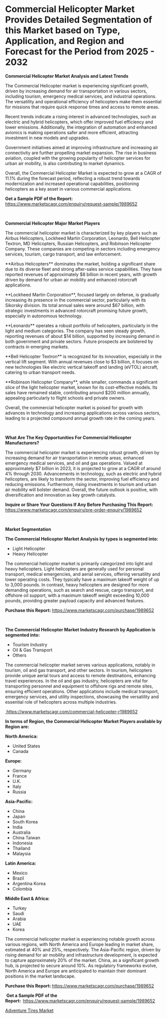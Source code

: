<p><h1>Commercial Helicopter Market Provides Detailed Segmentation of this Market based on Type, Application, and Region and Forecast for the Period from 2025 - 2032</h1></p><p><strong>Commercial Helicopter Market Analysis and Latest Trends</strong></p>
<p><p>The Commercial Helicopter market is experiencing significant growth, driven by increasing demand for air transportation in various sectors, including tourism, emergency medical services, and industrial operations. The versatility and operational efficiency of helicopters make them essential for missions that require quick response times and access to remote areas. </p><p>Recent trends indicate a rising interest in advanced technologies, such as electric and hybrid helicopters, which offer improved fuel efficiency and lower emissions. Additionally, the integration of automation and enhanced avionics is making operations safer and more efficient, attracting investment in new models and upgrades. </p><p>Government initiatives aimed at improving infrastructure and increasing air connectivity are further propelling market expansion. The rise in business aviation, coupled with the growing popularity of helicopter services for urban air mobility, is also contributing to market dynamics. </p><p>Overall, the Commercial Helicopter Market is expected to grow at a CAGR of 11.1% during the forecast period, reflecting a robust trend towards modernization and increased operational capabilities, positioning helicopters as a key asset in various commercial applications.</p></p>
<p><strong>Get a Sample PDF of the Report:&nbsp;</strong> <a href="https://www.marketscagr.com/enquiry/request-sample/1989652?utm_campaign=3552&utm_medium=2&utm_source=Github&utm_content=ia&utm_term=30032025&utm_id=commercial-helicopter">https://www.marketscagr.com/enquiry/request-sample/1989652</a></p>
<p>&nbsp;</p>
<p><strong>Commercial Helicopter Major Market Players</strong></p>
<p><p>The commercial helicopter market is characterized by key players such as Airbus Helicopters, Lockheed Martin Corporation, Leonardo, Bell Helicopter Textron, MD Helicopters, Russian Helicopters, and Robinson Helicopter Company. These companies are competing in sectors including emergency services, tourism, cargo transport, and law enforcement.</p><p>**Airbus Helicopters** dominates the market, holding a significant share due to its diverse fleet and strong after-sales service capabilities. They have reported revenues of approximately $8 billion in recent years, with growth driven by demand for urban air mobility and enhanced rotorcraft applications.</p><p>**Lockheed Martin Corporation**, focused largely on defense, is gradually increasing its presence in the commercial sector, particularly with its Sikorsky division. Its total annual sales were around $67 billion, with strategic investments in advanced rotorcraft promising future growth, especially in autonomous technology.</p><p>**Leonardo** operates a robust portfolio of helicopters, particularly in the light and medium categories. The company has seen steady growth, reporting revenues of about $14 billion, supported by increasing demand in both government and private sectors. Future prospects are bolstered by contracts in emerging markets.</p><p>**Bell Helicopter Textron** is recognized for its innovation, especially in the vertical lift segment. With annual revenues close to $3 billion, it focuses on new technologies like electric vertical takeoff and landing (eVTOL) aircraft, catering to urban transport needs.</p><p>**Robinson Helicopter Company**, while smaller, commands a significant slice of the light helicopter market, known for its cost-effective models. Its sales have remained stable, contributing around $200 million annually, appealing particularly to flight schools and private owners.</p><p>Overall, the commercial helicopter market is poised for growth with advances in technology and increasing applications across various sectors, leading to a projected compound annual growth rate in the coming years.</p></p>
<p>&nbsp;</p>
<p><strong>What Are The Key Opportunities For Commercial Helicopter Manufacturers?</strong></p>
<p><p>The commercial helicopter market is experiencing robust growth, driven by increasing demand for air transportation in remote areas, enhanced emergency medical services, and oil and gas operations. Valued at approximately $7 billion in 2023, it is projected to grow at a CAGR of around 4% through 2030. Advancements in technology, such as electric and hybrid helicopters, are likely to transform the sector, improving fuel efficiency and reducing emissions. Furthermore, rising investments in tourism and urban air mobility will bolster demand. Overall, the future outlook is positive, with diversification and innovation as key growth catalysts.</p></p>
<p><strong>Inquire or Share Your Questions If Any Before Purchasing This Report:</strong> <a href="https://www.marketscagr.com/enquiry/pre-order-enquiry/1989652?utm_campaign=3552&utm_medium=2&utm_source=Github&utm_content=ia&utm_term=30032025&utm_id=commercial-helicopter">https://www.marketscagr.com/enquiry/pre-order-enquiry/1989652</a></p>
<p>&nbsp;</p>
<p><strong>Market Segmentation</strong></p>
<p><strong>The Commercial Helicopter Market Analysis by types is segmented into:</strong></p>
<p><ul><li>Light Helicopter</li><li>Heavy Helicopter</li></ul></p>
<p><p>The commercial helicopter market is primarily categorized into light and heavy helicopters. Light helicopters are generally used for personal transport, medical emergencies, and aerial services, offering versatility and lower operating costs. They typically have a maximum takeoff weight of up to 3,000 pounds. In contrast, heavy helicopters are designed for more demanding operations, such as search and rescue, cargo transport, and offshore oil support, with a maximum takeoff weight exceeding 10,000 pounds, providing greater payload capacity and advanced features.</p></p>
<p><strong>Purchase this Report:&nbsp;</strong><a href="https://www.marketscagr.com/purchase/1989652?utm_campaign=3552&utm_medium=2&utm_source=Github&utm_content=ia&utm_term=30032025&utm_id=commercial-helicopter">https://www.marketscagr.com/purchase/1989652</a></p>
<p>&nbsp;</p>
<p><strong>The Commercial Helicopter Market Industry Research by Application is segmented into:</strong></p>
<p><ul><li>Tourism Industry</li><li>Oil & Gas Transport</li><li>Others</li></ul></p>
<p><p>The commercial helicopter market serves various applications, notably in tourism, oil and gas transport, and other sectors. In tourism, helicopters provide unique aerial tours and access to remote destinations, enhancing travel experiences. In the oil and gas industry, helicopters are vital for transporting personnel and equipment to offshore rigs and remote sites, ensuring efficient operations. Other applications include medical transport, emergency services, and utility inspections, showcasing the versatility and essential role of helicopters across multiple industries.</p></p>
<p><a href="https://www.marketscagr.com/commercial-helicopter-r1989652?utm_campaign=3552&utm_medium=2&utm_source=Github&utm_content=ia&utm_term=30032025&utm_id=commercial-helicopter">&nbsp;https://www.marketscagr.com/commercial-helicopter-r1989652</a></p>
<p><strong>In terms of Region, the Commercial Helicopter Market Players available by Region are:</strong></p>
<p>
    <p> <strong> North America: </strong>
        <ul>
            <li>United States</li>
            <li>Canada</li>
        </ul>
        </p> 
    <p> <strong> Europe: </strong>
        <ul>
            <li>Germany</li>
            <li>France</li>
            <li>U.K.</li>
            <li>Italy</li>
            <li>Russia</li>
        </ul>
        </p> 
    <p> <strong> Asia-Pacific: </strong>
        <ul>
            <li>China</li>
            <li>Japan</li>
            <li>South Korea</li>
            <li>India</li>
            <li>Australia</li>
            <li>China Taiwan</li>
            <li>Indonesia</li>
            <li>Thailand</li>
            <li>Malaysia</li>
        </ul>
        </p> 
    <p> <strong> Latin America: </strong>
        <ul>
            <li>Mexico</li>
            <li>Brazil</li>
            <li>Argentina Korea</li>
            <li>Colombia</li>
        </ul>
        </p> 
    <p> <strong> Middle East & Africa: </strong>
        <ul>
            <li>Turkey</li>
            <li>Saudi</li>
            <li>Arabia</li>
            <li>UAE</li>
            <li>Korea</li>
        </ul>
    </p>
    </p>
<p><p>The commercial helicopter market is experiencing notable growth across various regions, with North America and Europe leading in market share, estimated at 40% and 25%, respectively. The Asia-Pacific region, driven by rising demand for air mobility and infrastructure development, is expected to capture approximately 20% of the market. China, as a significant growth hub, is projected to secure around 10%. As regulatory frameworks evolve, North America and Europe are anticipated to maintain their dominant positions in the market landscape.</p></p>
<p><strong>Purchase this Report: </strong><a href="https://www.marketscagr.com/purchase/1989652?utm_campaign=3552&utm_medium=2&utm_source=Github&utm_content=ia&utm_term=30032025&utm_id=commercial-helicopter">https://www.marketscagr.com/purchase/1989652</a></p>
<p>&nbsp;<strong>Get a Sample PDF of the Report:&nbsp;&nbsp;</strong><a href="https://www.marketscagr.com/enquiry/request-sample/1989652?utm_campaign=3552&utm_medium=2&utm_source=Github&utm_content=ia&utm_term=30032025&utm_id=commercial-helicopter">https://www.marketscagr.com/enquiry/request-sample/1989652</a></p>
<p><strong></strong></p>
<p><p><a href="https://github.com/hamremunazm4/Market-Research-Report-List-1/blob/main/adventure-tires-market.md?utm_campaign=3552&utm_medium=2&utm_source=Github&utm_content=ia&utm_term=30032025&utm_id=commercial-helicopter">Adventure Tires Market</a></p></p>